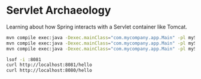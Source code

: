 # Servlet Archaeology

Learning about how Spring interacts with a Servlet container like Tomcat.

```bash
mvn compile exec:java -Dexec.mainClass="com.mycompany.app.Main" -pl myServlet1
mvn compile exec:java -Dexec.mainClass="com.mycompany.app.Main" -pl myServlet2
mvn compile exec:java -Dexec.mainClass="com.mycompany.app.Main" -pl myServlet3

lsof -i :8081
curl http://localhost:8081/hello
curl http://localhost:8080/hello

```
